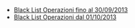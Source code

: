 - [Black List Operazioni fino al 30/09/2013](Sorgenti/DOC/TA/B£AMO/C5C020_L12)
- [Black List Operazioni dal 01/10/2013](Sorgenti/DOC/TA/B£AMO/C5C020_L13)
